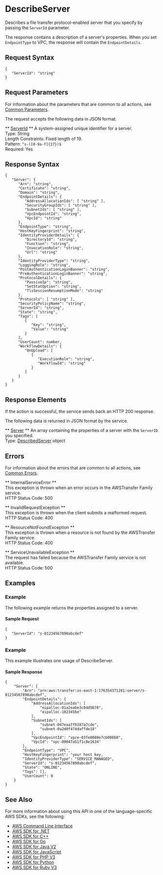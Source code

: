 # DescribeServer<a name="API_DescribeServer"></a>

Describes a file transfer protocol\-enabled server that you specify by passing the `ServerId` parameter\.

The response contains a description of a server's properties\. When you set `EndpointType` to VPC, the response will contain the `EndpointDetails`\.

## Request Syntax<a name="API_DescribeServer_RequestSyntax"></a>

```
{
   "ServerId": "string"
}
```

## Request Parameters<a name="API_DescribeServer_RequestParameters"></a>

For information about the parameters that are common to all actions, see [Common Parameters](CommonParameters.md)\.

The request accepts the following data in JSON format\.

 ** [ServerId](#API_DescribeServer_RequestSyntax) **   <a name="TransferFamily-DescribeServer-request-ServerId"></a>
A system\-assigned unique identifier for a server\.  
Type: String  
Length Constraints: Fixed length of 19\.  
Pattern: `^s-([0-9a-f]{17})$`   
Required: Yes

## Response Syntax<a name="API_DescribeServer_ResponseSyntax"></a>

```
{
   "Server": { 
      "Arn": "string",
      "Certificate": "string",
      "Domain": "string",
      "EndpointDetails": { 
         "AddressAllocationIds": [ "string" ],
         "SecurityGroupIds": [ "string" ],
         "SubnetIds": [ "string" ],
         "VpcEndpointId": "string",
         "VpcId": "string"
      },
      "EndpointType": "string",
      "HostKeyFingerprint": "string",
      "IdentityProviderDetails": { 
         "DirectoryId": "string",
         "Function": "string",
         "InvocationRole": "string",
         "Url": "string"
      },
      "IdentityProviderType": "string",
      "LoggingRole": "string",
      "PostAuthenticationLoginBanner": "string",
      "PreAuthenticationLoginBanner": "string",
      "ProtocolDetails": { 
         "PassiveIp": "string",
         "SetStatOption": "string",
         "TlsSessionResumptionMode": "string"
      },
      "Protocols": [ "string" ],
      "SecurityPolicyName": "string",
      "ServerId": "string",
      "State": "string",
      "Tags": [ 
         { 
            "Key": "string",
            "Value": "string"
         }
      ],
      "UserCount": number,
      "WorkflowDetails": { 
         "OnUpload": [ 
            { 
               "ExecutionRole": "string",
               "WorkflowId": "string"
            }
         ]
      }
   }
}
```

## Response Elements<a name="API_DescribeServer_ResponseElements"></a>

If the action is successful, the service sends back an HTTP 200 response\.

The following data is returned in JSON format by the service\.

 ** [Server](#API_DescribeServer_ResponseSyntax) **   <a name="TransferFamily-DescribeServer-response-Server"></a>
An array containing the properties of a server with the `ServerID` you specified\.  
Type: [DescribedServer](API_DescribedServer.md) object

## Errors<a name="API_DescribeServer_Errors"></a>

For information about the errors that are common to all actions, see [Common Errors](CommonErrors.md)\.

 ** InternalServiceError **   
This exception is thrown when an error occurs in the AWSTransfer Family service\.  
HTTP Status Code: 500

 ** InvalidRequestException **   
This exception is thrown when the client submits a malformed request\.  
HTTP Status Code: 400

 ** ResourceNotFoundException **   
This exception is thrown when a resource is not found by the AWSTransfer Family service\.  
HTTP Status Code: 400

 ** ServiceUnavailableException **   
The request has failed because the AWSTransfer Family service is not available\.  
HTTP Status Code: 500

## Examples<a name="API_DescribeServer_Examples"></a>

### Example<a name="API_DescribeServer_Example_1"></a>

The following example returns the properties assigned to a server\.

#### Sample Request<a name="API_DescribeServer_Example_1_Request"></a>

```
{
   "ServerId": "s-01234567890abcdef"
}
```

### Example<a name="API_DescribeServer_Example_2"></a>

This example illustrates one usage of DescribeServer\.

#### Sample Response<a name="API_DescribeServer_Example_2_Response"></a>

```
{
    "Server": {
        "Arn": "arn:aws:transfer:us-east-1:176354371281:server/s-01234567890abcdef",
        "EndpointDetails": {
            "AddressAllocationIds": [
                "eipalloc-01a2eabe3c04d5678",
                "eipalloc-102345be"
            ],
            "SubnetIds": [
                "subnet-047eaa7f0187a7cde",
                "subnet-0a2d0f474daffde18"
            ],
            "VpcEndpointId": "vpce-03fe0080e7cb008b8",
            "VpcId": "vpc-09047a51f1c8e1634"
        },
        "EndpointType": "VPC",
        "HostKeyFingerprint": "your host key,
        "IdentityProviderType": "SERVICE_MANAGED",
        "ServerId": "s-01234567890abcdef",
        "State": "ONLINE",
        "Tags": [],
        "UserCount": 0
    }
}
```

## See Also<a name="API_DescribeServer_SeeAlso"></a>

For more information about using this API in one of the language\-specific AWS SDKs, see the following:
+  [AWS Command Line Interface](https://docs.aws.amazon.com/goto/aws-cli/transfer-2018-11-05/DescribeServer) 
+  [AWS SDK for \.NET](https://docs.aws.amazon.com/goto/DotNetSDKV3/transfer-2018-11-05/DescribeServer) 
+  [AWS SDK for C\+\+](https://docs.aws.amazon.com/goto/SdkForCpp/transfer-2018-11-05/DescribeServer) 
+  [AWS SDK for Go](https://docs.aws.amazon.com/goto/SdkForGoV1/transfer-2018-11-05/DescribeServer) 
+  [AWS SDK for Java V2](https://docs.aws.amazon.com/goto/SdkForJavaV2/transfer-2018-11-05/DescribeServer) 
+  [AWS SDK for JavaScript](https://docs.aws.amazon.com/goto/AWSJavaScriptSDK/transfer-2018-11-05/DescribeServer) 
+  [AWS SDK for PHP V3](https://docs.aws.amazon.com/goto/SdkForPHPV3/transfer-2018-11-05/DescribeServer) 
+  [AWS SDK for Python](https://docs.aws.amazon.com/goto/boto3/transfer-2018-11-05/DescribeServer) 
+  [AWS SDK for Ruby V3](https://docs.aws.amazon.com/goto/SdkForRubyV3/transfer-2018-11-05/DescribeServer) 